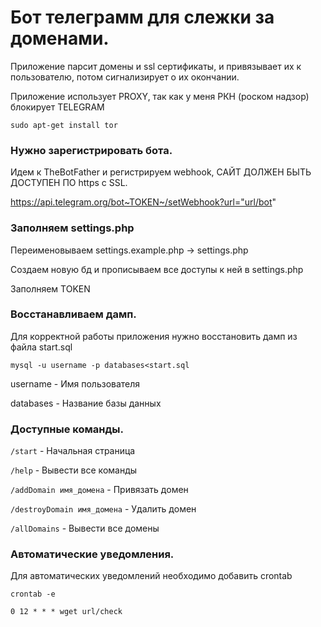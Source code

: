 # Бот телеграмм для слежки за доменами.

Приложение парсит домены и ssl сертификаты, и привязывает их к пользователю, потом сигнализирует о их окончании.

Приложение использует PROXY, так как у меня РКН (роском надзор) блокирует TELEGRAM

`sudo apt-get install tor`

### Нужно зарегистрировать бота.

Идем к TheBotFather и регистрируем webhook, САЙТ ДОЛЖЕН БЫТЬ ДОСТУПЕН ПО https c SSL.

https://api.telegram.org/bot~TOKEN~/setWebhook?url="url/bot"


### Заполняем settings.php

Переименовываем settings.example.php -> settings.php

Создаем новую бд и прописываем все доступы к ней в settings.php

Заполняем TOKEN

### Восстанавливаем дамп.

Для корректной работы приложения нужно восстановить дамп из файла start.sql

`mysql -u username -p databases<start.sql`

username - Имя пользователя

databases - Название базы данных

### Доступные команды.

`/start` - Начальная страница

`/help`	- Вывести все команды

`/addDomain имя_домена`	- Привязать домен

`/destroyDomain имя_домена`	- Удалить домен

`/allDomains` - Вывести все домены

### Автоматические уведомления.

Для автоматических уведомлений необходимо добавить crontab

`crontab -e`

`0 12 * * * wget url/check`
